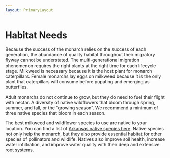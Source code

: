 ```yaml
---
layout: PrimaryLayout
---
```

# Habitat Needs

Because the success of the monarch relies on the success of each generation, the abundance of quality habitat throughout their migratory flyway cannot be understated. The multi-generational migration phenomenon requires the right plants at the right time for each lifecycle stage. Milkweed is necessary because it is the host plant for monarch caterpillars. Female monarchs lay eggs on milkweed because it is the only plant that caterpillars will consume before pupating and emerging as butterflies.

Adult monarchs do not continue to grow, but they do need to fuel their flight with nectar. A diversity of native wildflowers that bloom through spring, summer, and fall, or the “growing season”. We recommend a minimum of three native species that bloom in each season.

The best milkweed and wildflower species to use are native to your location. You can find a list of [Arkansas native species here](/native-plants). Native species not only help the monarch, but they also provide essential habitat for other species of pollinators and wildlife. Natives also improve soil health, increase water infiltration, and improve water quality with their deep and extensive root systems.

